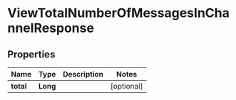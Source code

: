 

# ViewTotalNumberOfMessagesInChannelResponse


## Properties

| Name | Type | Description | Notes |
|------------ | ------------- | ------------- | -------------|
|**total** | **Long** |  |  [optional] |



